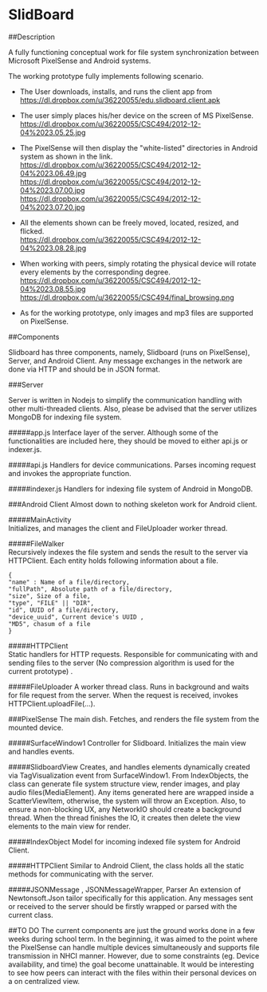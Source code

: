 SlidBoard
=============

##Description

A fully functioning conceptual work for file system synchronization between Microsoft PixelSense and Android systems.

The working prototype fully implements following scenario.  
  
* The User downloads, installs, and runs the client app from    
https://dl.dropbox.com/u/36220055/edu.slidboard.client.apk  

* The user simply places his/her device on the screen of MS PixelSense.  
https://dl.dropbox.com/u/36220055/CSC494/2012-12-04%2023.05.25.jpg

* The PixelSense will then display the "white-listed" directories in Android system as shown in the link.  
https://dl.dropbox.com/u/36220055/CSC494/2012-12-04%2023.06.49.jpg  
https://dl.dropbox.com/u/36220055/CSC494/2012-12-04%2023.07.00.jpg  
https://dl.dropbox.com/u/36220055/CSC494/2012-12-04%2023.07.20.jpg

* All the elements shown can be freely moved, located, resized, and flicked.  
https://dl.dropbox.com/u/36220055/CSC494/2012-12-04%2023.08.28.jpg

* When working with peers, simply rotating the physical device will rotate every elements by the corresponding degree.  
https://dl.dropbox.com/u/36220055/CSC494/2012-12-04%2023.08.55.jpg  
https://dl.dropbox.com/u/36220055/CSC494/final_browsing.png

* As for the working prototype, only images and mp3 files are supported on PixelSense.

##Components

Slidboard has three components, namely, Slidboard (runs on PixelSense), Server, and Android Client.
Any message exchanges in the network are done via HTTP and should be in JSON format.

###Server

Server is written in Nodejs to simplify the communication handling with other multi-threaded clients. Also, please be advised that the server utilizes MongoDB for indexing file system.

#####app.js
Interface layer of the server. Although some of the functionalities are included here, they should be moved to either api.js or indexer.js.

#####api.js
Handlers for device communications. Parses incoming request and invokes the appropriate function.

#####indexer.js
Handlers for indexing file system of Android in MongoDB.

###Android Client
Almost down to nothing skeleton work for Android client.

#####MainActivity  
Initializes, and manages the client and FileUploader worker thread.

#####FileWalker  
Recursively indexes the file system and sends the result to the server via HTTPClient. Each entity holds following information about a file.   
```
{
"name" : Name of a file/directory,  
"fullPath", Absolute path of a file/directory,  
"size", Size of a file,  
"type", "FILE" || "DIR",  
"id", UUID of a file/directory,  
"device_uuid", Current device's UUID , 
"MD5", chasum of a file  
}
```  

#####HTTPClient  
Static handlers for HTTP requests. Responsible for communicating with and sending files to the server (No compression algorithm is used for the current prototype) .

#####FileUploader
A worker thread class. Runs in background and waits for file request from the server. When the request is received, invokes HTTPClient.uploadFile(...).

###PixelSense
The main dish. Fetches, and renders the file system from the mounted device.

#####SurfaceWindow1
Controller for Slidboard. Initializes the main view and handles events.

#####SlidboardView
Creates, and handles elements dynamically created via TagVisualization event from SurfaceWindow1. From IndexObjects, the class can generate file system structure view, render images, and play audio files(MediaElement). Any items generated here are wrapped inside a ScatterViewItem, otherwise, the system will throw an Exception. Also, to ensure a non-blocking UX, any NetworkIO should create a background thread. When the thread finishes the IO, it creates then delete the view elements to the main view for render.

#####IndexObject
Model for incoming indexed file system for Android Client.

#####HTTPClient
Similar to Android Client, the class holds all the static methods for communicating with the server.

#####JSONMessage , JSONMessageWrapper, Parser
An extension of Newtonsoft.Json tailor specifically for this application. Any messages sent or received to the server should be firstly wrapped or parsed with the current class.


##TO DO
The current components are just the ground works done in a few weeks during school term.
In the beginning, it was aimed to the point where the PixelSense can handle multiple devices simultaneously and supports file transmission in NHCI manner. However, due to some constraints (eg. Device availability, and time) the goal become unattainable. It would be interesting to see how peers can interact with the files within their personal devices on a on centralized view.
